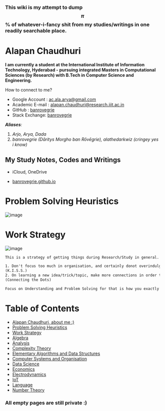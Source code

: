 ### This wiki is my attempt to dump $$\pi$$ % of whatever-i-fancy shit from my studies/writings in one readily searchable place.

# Alapan Chaudhuri

**I am currently a student at the International Institute of Information Technology, Hyderabad - pursuing integrated Masters in Computational Sciences (by Research) with B.Tech in Computer Science and Engineering.**

How to connect to me?

- Google Account : [ac.ala.arya@gmail.com](mailto:ac.ala.arya@gmail.com)
- Academic E-mail : [alapan.chaudhuri@research.iiit.ac.in](mailto:alapan.chaudhuri@research.iiit.ac.in)
- GitHub : [banrovegrie](https://github.com/banrovegrie)
- Stack Exchange: [banrovegrie](https://stackexchange.com/users/11999053/alapan-chaudhuri)

***Aliases**:*
1. *Arjo, Arya, Dada*
2. *banrovegrie (Dāritys Morgho ban Rōvēgrie), alathedarkwiz (cringey yes i know)*

## My Study Notes, Codes and Writings 

- iCloud, OneDrive

- [banrovegrie.github.io](http://banrovegrie.github.io)


# Problem Solving Heuristics

![image](https://github.com/banrovegrie/banrovegrie.github.io/bigpp.jpg)

# Work Strategy

![image](https://github.com/banrovegrie/banrovegrie.github.io/xxx.jpg)

```latex
This is a strategy of getting things during Research/Study in general.

1. Don't focus too much in organisation, and certainly donot overindulge yourself in it. 
(K.I.S.S.)
2. On learning a new idea/trick/topic, make more connections in order to retain.
(Connecting the Dots) 

Focus on Understanding and Problem Solving for that is how you exactly get things done.
```

# Table of Contents

- [Alapan Chaudhuri, about me :)](#alapan-chaudhuri)
- [Problem Solving Heuristics](#problem-solving-heuristics)
- [Work Strategy](#work-strategy)
- [Algebra](https://banrovegrie.github.io/algebra)
- [Analysis](https://banrovegrie.github.io/analysis)
- [Complexity Theory](https://banrovegrie.github.io/complexity-theory)
- [Elementary Algorithms and Data Structures](https://banrovegrie.github.io/cp)
- [Computer Systems and Organisation](https://banrovegrie.github.io/cso)
- [Data Science](https://banrovegrie.github.io/data-science)
- [Economics](https://banrovegrie.github.io/economics)
- [Electrodynamics](https://banrovegrie.github.io/electrodynamics)
- [IoT](https://banrovegrie.github.io/iot)
- [Language](https://banrovegrie.github.io/linguistics-and-languages)
- [Number Theory](https://banrovegrie.github.io/number-theory)

### All empty pages are still private :)
<script async src="https://cdnjs.cloudflare.com/ajax/libs/mathjax/2.7.6/MathJax.js?config=TeX-AMS_CHTML"></script>

